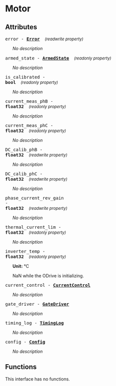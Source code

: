 



# Motor

## Attributes



<a name="error"></a><big><code>error - 
**[<span >Error</span>](motor.error.md)**</code></big>&nbsp;&nbsp;&nbsp;&nbsp;<span style="font-size: small;">_(readwrite property)_</span>

<ul>

_No description_</ul>

<a name="armed_state"></a><big><code>armed_state - 
**[<span >ArmedState</span>](motor.armedstate.md)**</code></big>&nbsp;&nbsp;&nbsp;&nbsp;<span style="font-size: small;">_(readonly property)_</span>

<ul>

_No description_</ul>

<a name="is_calibrated"></a><big><code>is_calibrated - 
**<span title="C type: bool, Python type: bool">bool</span>**</code></big>&nbsp;&nbsp;&nbsp;&nbsp;<span style="font-size: small;">_(readonly property)_</span>

<ul>

_No description_</ul>

<a name="current_meas_phB"></a><big><code>current_meas_phB - 
**<span title="C type: float, Python type: float">float32</span>**</code></big>&nbsp;&nbsp;&nbsp;&nbsp;<span style="font-size: small;">_(readonly property)_</span>

<ul>

_No description_</ul>

<a name="current_meas_phC"></a><big><code>current_meas_phC - 
**<span title="C type: float, Python type: float">float32</span>**</code></big>&nbsp;&nbsp;&nbsp;&nbsp;<span style="font-size: small;">_(readonly property)_</span>

<ul>

_No description_</ul>

<a name="DC_calib_phB"></a><big><code>DC_calib_phB - 
**<span title="C type: float, Python type: float">float32</span>**</code></big>&nbsp;&nbsp;&nbsp;&nbsp;<span style="font-size: small;">_(readwrite property)_</span>

<ul>

_No description_</ul>

<a name="DC_calib_phC"></a><big><code>DC_calib_phC - 
**<span title="C type: float, Python type: float">float32</span>**</code></big>&nbsp;&nbsp;&nbsp;&nbsp;<span style="font-size: small;">_(readwrite property)_</span>

<ul>

_No description_</ul>

<a name="phase_current_rev_gain"></a><big><code>phase_current_rev_gain - 
**<span title="C type: float, Python type: float">float32</span>**</code></big>&nbsp;&nbsp;&nbsp;&nbsp;<span style="font-size: small;">_(readwrite property)_</span>

<ul>

_No description_</ul>

<a name="thermal_current_lim"></a><big><code>thermal_current_lim - 
**<span title="C type: float, Python type: float">float32</span>**</code></big>&nbsp;&nbsp;&nbsp;&nbsp;<span style="font-size: small;">_(readonly property)_</span>

<ul>

_No description_</ul>

<a name="inverter_temp"></a><big><code>inverter_temp - 
**<span title="C type: float, Python type: float">float32</span>**</code></big>&nbsp;&nbsp;&nbsp;&nbsp;<span style="font-size: small;">_(readonly property)_</span>

<ul>



**Unit:** °C

NaN while the ODrive is initializing.</ul>

<a name="current_control"></a><big><code>current_control - **[<span >CurrentControl</span>](motor.currentcontrol.md)**</code></big>

<ul>

_No description_</ul>

<a name="gate_driver"></a><big><code>gate_driver - **[<span >GateDriver</span>](motor.gatedriver.md)**</code></big>

<ul>

_No description_</ul>

<a name="timing_log"></a><big><code>timing_log - **[<span >TimingLog</span>](motor.timinglog.md)**</code></big>

<ul>

_No description_</ul>

<a name="config"></a><big><code>config - **[<span >Config</span>](motor.config.md)**</code></big>

<ul>

_No description_</ul>



## Functions


This interface has no functions.

